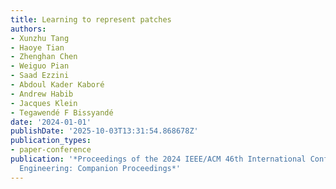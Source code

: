 ```yaml
---
title: Learning to represent patches
authors:
- Xunzhu Tang
- Haoye Tian
- Zhenghan Chen
- Weiguo Pian
- Saad Ezzini
- Abdoul Kader Kaboré
- Andrew Habib
- Jacques Klein
- Tegawendé F Bissyandé
date: '2024-01-01'
publishDate: '2025-10-03T13:31:54.868678Z'
publication_types:
- paper-conference
publication: '*Proceedings of the 2024 IEEE/ACM 46th International Conference on Software
  Engineering: Companion Proceedings*'
---
```

